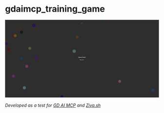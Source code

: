 # gdaimcp_training_game

![in Game Screenshot](screenshots\Screenshot2025-10-15023714.png)

_Developed as a test for [GD AI MCP](https://gdaimcp.com/) and [Ziva.sh](https://ziva.sh/)_
